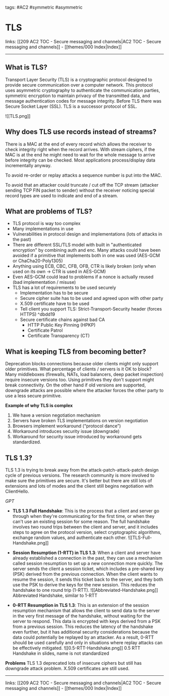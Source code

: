 tags: #AC2 #symmetric #asymmetric 

# TLS

links:  [[209 AC2 TOC - Secure messaging and channels|AC2 TOC - Secure messaging and channels]] - [[themes/000 Index|Index]]

---

## What is TLS?

Transport Layer Security (TLS) is a cryptographic protocol designed to provide secure communication over a computer network. This protocol uses asymmetric cryptography to authenticate the communication parties, symmetric encryption to maintain privacy of the transmitted data, and message authentication codes for message integrity. Before TLS there was Secure Socket Layer (SSL). TLS is a successor protocol of SSL.

![[TLS.png]]


## Why does TLS use records instead of streams?

There is a MAC at the end of every record which allows the receiver to check integrity right when the record arrives. With stream ciphers, if the MAC is at the end he might need to wait for the whole message to arrive before integrity can be checked. Most applications process/display data incrementally anyway.

To avoid re-order or replay attacks a sequence number is put into the MAC.

To avoid that an attacker could truncate / cut off the TCP stream (attacker sending TCP FIN packet to sender) without the receiver noticing special record types are used to indicate and end of a stream.


## What are problems of TLS?

- TLS protocol is way too complex  
- Many implementations in use  
- Vulnerabilities in protocol design and implementations (lots of attacks in the past)
- There are different SSL/TLS model with built in "authenticated encryption" by combining auth and enc. Many attacks could have been avoided if a primitive that implements both in one was used (AES-GCM or ChaCha20-Poly1305)
- Anything using ECB, CBC, CFB, OFB, CTR is likely broken (only when used on its own -> CTR is used in AES-GCM)
- Even AES-GCM could lead to problems if a nonce is actually reused (bad implementation / misuse)
- TLS has a lot of requirements to be used securely
	- Implementation has to be secure
	- Secure cipher suite has to be used and agreed upon with other party
	- X.509 certificate have to be used
	- Tell client you support TLS: Strict-Transport-Security header (forces HTTPS) ^dbdd19
	- Secure certificate chains against bad CA
		- HTTP Public Key Pinning (HPKP)
		- Certificate Patrol
		- Certificate Transparency (CT)


## What is keeping TLS from becoming better?

Deprecation blocks connections because older clients might only support older primitives. What percentage of clients / servers is it OK to block? Many middleboxes (firewalls, NATs, load balancers, deep packet inspection) require insecure versions too. Using primitives they don't support might break connectivity. On the other hand if old versions are supported, downgrade attacks are possible where the attacker forces the other party to use a less secure primitive.

**Example of why TLS is complex**
1. We have a version negotiation mechanism
2. Servers have broken TLS implementations on version negotiation
3. Browsers implement workaround (“protocol dance”)
4. Workaround introduces security issue (downgrade)
5. Workaround for security issue introduced by workaround gets standardized.


## TLS 1.3?

TLS 1.3 is trying to break away from the attack-patch-attack-patch design cycle of previous versions. The research community is more involved to make sure the primitives are secure. It's better but there are still lots of extensions and lots of modes and the client still begins negotiation with ClientHello.

*GPT*
- **TLS 1.3 Full Handshake**: This is the process that a client and server go through when they're communicating for the first time, or when they can't use an existing session for some reason. The full handshake involves two round trips between the client and server, and it includes steps to agree on the protocol version, select cryptographic algorithms, exchange random values, and authenticate each other.
![[TLS-Full-Handshake.png]]

- **Session Resumption (1-RTT) in TLS 1.3**: When a client and server have already established a connection in the past, they can use a mechanism called session resumption to set up a new connection more quickly. The server sends the client a session ticket, which includes a pre-shared key (PSK) derived from the previous connection. When the client wants to resume the session, it sends this ticket back to the server, and they both use the PSK to derive the keys for the new session. This reduces the handshake to one round trip (1-RTT).
![[Abbreviated-Handshake.png]]
Abbreviated Handshake, similar to 1-RTT

- **0-RTT Resumption in TLS 1.3**: This is an extension of the session resumption mechanism that allows the client to send data to the server in the very first message of the handshake, without waiting for the server to respond. This data is encrypted with keys derived from a PSK from a previous session. This reduces the latency of the handshake even further, but it has additional security considerations because the data could potentially be replayed by an attacker. As a result, 0-RTT should be used carefully and only in situations where replay attacks can be effectively mitigated.
![[0.5-RTT-Handshake.png]]
0.5 RTT Handshake in slides, name is not standardized

**Problems**
TLS 1.3 deprecated lots of insecure ciphers but still has downgrade attack problem. X.509 certificates are still used.

---

links:  [[209 AC2 TOC - Secure messaging and channels|AC2 TOC - Secure messaging and channels]] - [[themes/000 Index|Index]]